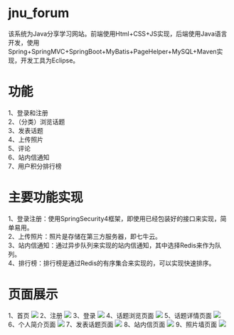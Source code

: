 # jnu_forum
<a>该系统为Java分享学习网站。前端使用Html+CSS+JS实现，后端使用Java语言开发，使用Spring+SpringMVC+SpringBoot+MyBatis+PageHelper+MySQL+Maven实现，开发工具为Eclipse。</a>

# 功能
1、登录和注册<br>
2、（分类）浏览话题<br>
3、发表话题<br>
4、上传照片<br>
5、评论<br>
6、站内信通知<br>
7、用户积分排行榜<br>

# 主要功能实现
1、登录注册：使用SpringSecurity4框架，即使用已经包装好的接口来实现，简单易用。<br>
2、上传照片：照片是存储在第三方服务器，即七牛云。<br>
3、站内信通知：通过异步队列来实现的站内信通知，其中选择Redis来作为队列。<br>
4、排行榜：排行榜是通过Redis的有序集合来实现的，可以实现快速排序。<br>

# 页面展示
1、首页
<img src="http://pj9qy0grp.bkt.clouddn.com/home.png"/>
2、注册
<img src="http://pj9qy0grp.bkt.clouddn.com/register.png"/>
3、登录
<img src="http://pj9qy0grp.bkt.clouddn.com/login.png"/>
4、话题浏览页面
<img src="http://pj9qy0grp.bkt.clouddn.com/homepage.png"/>
5、话题详情页面
<img src="http://pj9qy0grp.bkt.clouddn.com/topicdetail.png"/>
6、个人简介页面
<img src="http://pj9qy0grp.bkt.clouddn.com/profile.png"/>
7、发表话题页面
<img src="http://pj9qy0grp.bkt.clouddn.com/posttopic.png"/>
8、站内信页面
<img src="http://pj9qy0grp.bkt.clouddn.com/message.png"/>
9、照片墙页面
<img src="http://pj9qy0grp.bkt.clouddn.com/picwall.png"/>
